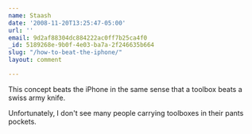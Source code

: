 ```yaml
---
name: Staash
date: '2008-11-20T13:25:47-05:00'
url: ''
email: 9d2af88304dc884222ac0ff7b25ca4f0
_id: 5189268e-9b0f-4e03-ba7a-2f246635b664
slug: "/how-to-beat-the-iphone/"
layout: comment

---
```


This concept beats the iPhone in the same sense that a toolbox beats a swiss army knife.

Unfortunately, I don't see many people carrying toolboxes in their pants pockets.
